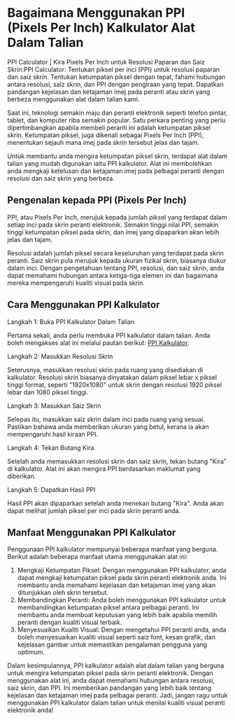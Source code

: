 Bagaimana Menggunakan PPI (Pixels Per Inch) Kalkulator Alat Dalam Talian
========================================================================

PPI Calculator | Kira Pixels Per Inch untuk Resolusi Paparan dan Saiz Skrin:PPI Calculator: Tentukan piksel per inci (PPI) untuk resolusi paparan dan saiz skrin. Tentukan ketumpatan piksel dengan tepat, fahami hubungan antara resolusi, saiz skrin, dan PPI dengan pengiraan yang tepat. Dapatkan pandangan kejelasan dan ketajaman imej pada peranti atau skrin yang berbeza menggunakan alat dalam talian kami.

Saat ini, teknologi semakin maju dan peranti elektronik seperti telefon pintar, tablet, dan komputer riba semakin popular. Satu perkara penting yang perlu dipertimbangkan apabila membeli peranti ini adalah ketumpatan piksel skrin. Ketumpatan piksel, juga dikenali sebagai Pixels Per Inch (PPI), menentukan sejauh mana imej pada skrin tersebut jelas dan tajam.

Untuk membantu anda mengira ketumpatan piksel skrin, terdapat alat dalam talian yang mudah digunakan iaitu PPI kalkulator. Alat ini membolehkan anda mengkaji ketelusan dan ketajaman imej pada pelbagai peranti dengan resolusi dan saiz skrin yang berbeza.

Pengenalan kepada PPI (Pixels Per Inch)
---------------------------------------

PPI, atau Pixels Per Inch, merujuk kepada jumlah piksel yang terdapat dalam setiap inci pada skrin peranti elektronik. Semakin tinggi nilai PPI, semakin tinggi ketumpatan piksel pada skrin, dan imej yang dipaparkan akan lebih jelas dan tajam.

Resolusi adalah jumlah piksel secara keseluruhan yang terdapat pada skrin peranti. Saiz skrin pula merujuk kepada ukuran fizikal skrin, biasanya diukur dalam inci. Dengan pengetahuan tentang PPI, resolusi, dan saiz skrin, anda dapat memahami hubungan antara ketiga-tiga elemen ini dan bagaimana mereka mempengaruhi kualiti visual pada skrin.

Cara Menggunakan PPI Kalkulator
-------------------------------

Langkah 1: Buka PPI Kalkulator Dalam Talian

Pertama sekali, anda perlu membuka PPI kalkulator dalam talian. Anda boleh mengakses alat ini melalui pautan berikut: [PPI Kalkulator](https://www.onlinecalculatorsfree.com/ms/tools/ppi-pixels-per-inch-calculator.html).

Langkah 2: Masukkan Resolusi Skrin

Seterusnya, masukkan resolusi skrin pada ruang yang disediakan di kalkulator. Resolusi skrin biasanya dinyatakan dalam piksel lebar x piksel tinggi format, seperti "1920x1080" untuk skrin dengan resolusi 1920 piksel lebar dan 1080 piksel tinggi.

Langkah 3: Masukkan Saiz Skrin

Selepas itu, masukkan saiz skrin dalam inci pada ruang yang sesuai. Pastikan bahawa anda memberikan ukuran yang betul, kerana ia akan mempengaruhi hasil kiraan PPI.

Langkah 4: Tekan Butang Kira

Setelah anda memasukkan resolusi skrin dan saiz skrin, tekan butang "Kira" di kalkulator. Alat ini akan mengira PPI berdasarkan maklumat yang diberikan.

Langkah 5: Dapatkan Hasil PPI

Hasil PPI akan dipaparkan setelah anda menekan butang "Kira". Anda akan dapat melihat jumlah piksel per inci pada skrin peranti anda.

Manfaat Menggunakan PPI Kalkulator
----------------------------------

Penggunaan PPI kalkulator mempunyai beberapa manfaat yang berguna. Berikut adalah beberapa manfaat utama menggunakan alat ini:

1. Mengkaji Ketumpatan Piksel: Dengan menggunakan PPI kalkulator, anda dapat mengkaji ketumpatan piksel pada skrin peranti elektronik anda. Ini membantu anda memahami kejelasan dan ketajaman imej yang akan ditunjukkan oleh skrin tersebut.
2. Membandingkan Peranti: Anda boleh menggunakan PPI kalkulator untuk membandingkan ketumpatan piksel antara pelbagai peranti. Ini membantu anda membuat keputusan yang lebih baik apabila memilih peranti dengan kualiti visual terbaik.
3. Menyesuaikan Kualiti Visual: Dengan mengetahui PPI peranti anda, anda boleh menyesuaikan kualiti visual seperti saiz font, kesan grafik, dan kejelasan gambar untuk memastikan pengalaman pengguna yang optimum.

Dalam kesimpulannya, PPI kalkulator adalah alat dalam talian yang berguna untuk mengira ketumpatan piksel pada skrin peranti elektronik. Dengan menggunakan alat ini, anda dapat memahami hubungan antara resolusi, saiz skrin, dan PPI. Ini memberikan pandangan yang lebih baik tentang kejelasan dan ketajaman imej pada pelbagai peranti. Jadi, jangan ragu untuk menggunakan PPI kalkulator dalam talian untuk menilai kualiti visual peranti elektronik anda!